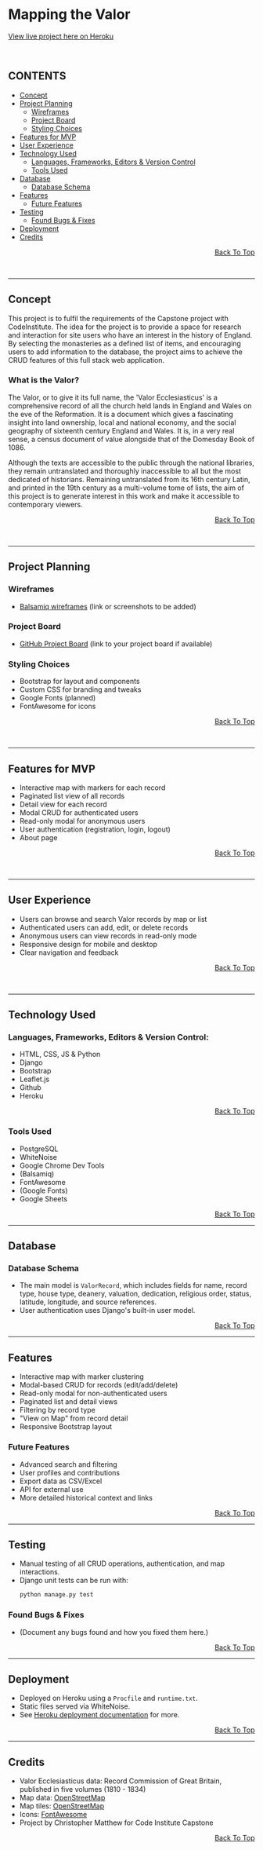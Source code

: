 # Mapping the Valor

[View live project here on Heroku](https://mapping-the-valor-a17b7cc98edf.herokuapp.com/)

<br>

## CONTENTS

* [Concept](#concept)
* [Project Planning](#project-planning)
  * [Wireframes](#wireframes)
  * [Project Board](#project-board)
  * [Styling Choices](#styling-choices)
* [Features for MVP](#features-for-mvp)
* [User Experience](#user-experience)
* [Technology Used](#technology-used)
  * [Languages, Frameworks, Editors & Version Control](#languages-frameworks-editors--version-control)
  * [Tools Used](#tools-used)
* [Database](#database)
  * [Database Schema](#database-schema)
* [Features](#features)
  * [Future Features](#future-features)
* [Testing](#testing)
  * [Found Bugs & Fixes](#found-bugs--fixes)
* [Deployment](#deployment)
* [Credits](#credits)

<p align="right"><a href="#mapping-the-valor">Back To Top</a></p>
<br>

---

## Concept

This project is to fulfil the requirements of the Capstone project with CodeInstitute.
The idea for the project is to provide a space for research and interaction for site users who have an interest in the history of England.
By selecting the monasteries as a defined list of items, and encouraging users to add information to the database, the project aims to achieve the CRUD features of this full stack web application.

### What is the Valor?

The Valor, or to give it its full name, the 'Valor Ecclesiasticus' is a comprehensive record of all the church held lands in England and Wales on the eve of the Reformation. 
It is a document which gives a fascinating insight into land ownership, local and national economy, and the social geography of sixteenth century England and Wales.
It is, in a very real sense, a census document of value alongside that of the Domesday Book of 1086.

Although the texts are accessible to the public through the national libraries, they remain untranslated and thoroughly inaccessible to all but the most dedicated of historians.
Remaining untranslated from its 16th century Latin, and printed in the 19th century as a multi-volume tome of lists, the aim of this project is to generate interest in this work and make it accessible to contemporary viewers.

<p align="right"><a href="#mapping-the-valor">Back To Top</a></p>
<br>

---

## Project Planning

### Wireframes

* [Balsamiq wireframes](#) (link or screenshots to be added)

### Project Board

* [GitHub Project Board](#) (link to your project board if available)

### Styling Choices

* Bootstrap for layout and components
* Custom CSS for branding and tweaks
* Google Fonts (planned)
* FontAwesome for icons

<p align="right"><a href="#mapping-the-valor">Back To Top</a></p>
<br>

---

## Features for MVP

* Interactive map with markers for each record
* Paginated list view of all records
* Detail view for each record
* Modal CRUD for authenticated users
* Read-only modal for anonymous users
* User authentication (registration, login, logout)
* About page

<p align="right"><a href="#mapping-the-valor">Back To Top</a></p>
<br>

---

## User Experience

* Users can browse and search Valor records by map or list
* Authenticated users can add, edit, or delete records
* Anonymous users can view records in read-only mode
* Responsive design for mobile and desktop
* Clear navigation and feedback

<p align="right"><a href="#mapping-the-valor">Back To Top</a></p>
<br>

---

## Technology Used

### Languages, Frameworks, Editors & Version Control:

* HTML, CSS, JS & Python
* Django
* Bootstrap
* Leaflet.js
* Github
* Heroku

<p align="right"><a href="#mapping-the-valor">Back To Top</a></p>

### Tools Used

* PostgreSQL
* WhiteNoise
* Google Chrome Dev Tools
* (Balsamiq)
* FontAwesome
* (Google Fonts)
* Google Sheets

<p align="right"><a href="#mapping-the-valor">Back To Top</a></p>

---

## Database

### Database Schema

* The main model is `ValorRecord`, which includes fields for name, record type, house type, deanery, valuation, dedication, religious order, status, latitude, longitude, and source references.
* User authentication uses Django's built-in user model.

<p align="right"><a href="#mapping-the-valor">Back To Top</a></p>

---

## Features

* Interactive map with marker clustering
* Modal-based CRUD for records (edit/add/delete)
* Read-only modal for non-authenticated users
* Paginated list and detail views
* Filtering by record type
* "View on Map" from record detail
* Responsive Bootstrap layout

### Future Features

* Advanced search and filtering
* User profiles and contributions
* Export data as CSV/Excel
* API for external use
* More detailed historical context and links

<p align="right"><a href="#mapping-the-valor">Back To Top</a></p>

---

## Testing

* Manual testing of all CRUD operations, authentication, and map interactions.
* Django unit tests can be run with:
    ```sh
    python manage.py test
    ```

### Found Bugs & Fixes

* (Document any bugs found and how you fixed them here.)

<p align="right"><a href="#mapping-the-valor">Back To Top</a></p>

---

## Deployment

* Deployed on Heroku using a `Procfile` and `runtime.txt`.
* Static files served via WhiteNoise.
* See [Heroku deployment documentation](https://devcenter.heroku.com/categories/reference) for more.

<p align="right"><a href="#mapping-the-valor">Back To Top</a></p>

---

## Credits

* Valor Ecclesiasticus data: Record Commission of Great Britain, published in five volumes (1810 - 1834)
* Map data: [OpenStreetMap](https://www.openstreetmap.org/)
* Map tiles: [OpenStreetMap](https://www.openstreetmap.org/)
* Icons: [FontAwesome](https://fontawesome.com/)
* Project by Christopher Matthew for Code Institute Capstone

<p align="right"><a href="#mapping-the-valor">Back To Top</a></p>








